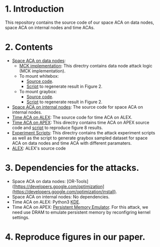 # 1. Introduction

This repository contains the source code of our space ACA on data nodes, space ACA on internal nodes and time ACAs.

# 2. Contents

- [Space ACA on data nodes](https://github.com/ruiyang00/aca_dlis_review/tree/master/attack):
  - [MCK implementation]((https://github.com/ruiyang00/aca_dlis_review/tree/master/attack)): This directry contains data node attack logic (MCK implementation).
  - To mount whitebox:
    - [Source code](https://github.com/ruiyang00/aca_dlis_review/blob/master/src/benchmark/space_aca_data_node_whitebox.cpp).
    - [Script](https://github.com/ruiyang00/aca_dlis_review/blob/master/scripts/run_space_aca_data_node_whitebox.sh) to regenerate result in Figure 2.
  - To mount graybox:
    - [Source code](https://github.com/ruiyang00/aca_dlis_review/blob/master/src/benchmark/space_aca_data_node_graubox.cpp).
    - [Script](https://github.com/ruiyang00/aca_dlis_review/blob/master/scripts/run_space_aca_data_node_graybox.sh) to regenerate result in Figure 2.
- [Space ACA on internal nodes](https://github.com/ruiyang00/aca_dlis_review/tree/master/src/benchmark): The source code for space ACA on internal nodes.
- [Time ACA on ALEX](https://github.com/ruiyang00/aca_dlis_review/tree/master/src/benchmark): The source code for time ACA on ALEX.
- [Time ACA on APEX](https://github.com/ruiyang00/aca_dlis_review/tree/master/apex): This directry contains time ACA on APEX source code and [script](https://github.com/ruiyang00/aca_dlis_review/blob/master/apex/run_time_aca.sh) to reproduce figure 8 results. 
- [Experiment Scripts](https://github.com/ruiyang00/aca_dlis_review/tree/master/scripts): This directry contains the attack experiment scripts as well as the script to generate graybox sampled dataset for space ACA on data nodes and time ACA with different paramaters.
- [ALEX](https://github.com/ruiyang00/aca_dlis_review/tree/master/src/core): ALEX's source code

# 3. Dependencies for the attacks.
- Space ACA on data nodes: [OR-Tools]([https://developers.google.com/optimization](https://developers.google.com/optimization/install).
- Space ACA on internal nodes: No dependencies.
- Time ACA on ALEX: Python3 [KDE](https://scikit-learn.org/stable/install.html).
- Time ACA on APEX: [Persistent Memory Emulator](https://pmem.io/blog/2016/02/how-to-emulate-persistent-memory/). For this attack, we need use DRAM to emulate persistent memory by reconfigring kernel settings. 
# 4. Reproduce figures in our paper.
